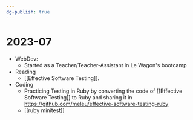 ```yaml
---
dg-publish: true
---
```

# 2023-07

- WebDev:
    - Started as a Teacher/Teacher-Assistant in Le Wagon's bootcamp
- Reading
    - [[Effective Software Testing]].
- Coding
    - Practicing Testing in Ruby by converting the code of [[Effective Software Testing]] to Ruby and sharing it in <https://github.com/meleu/effective-software-testing-ruby>
    - [[ruby minitest]]